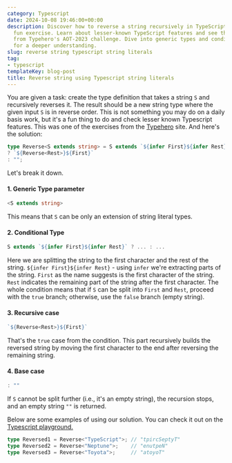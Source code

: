 ```yaml
---
category: Typescript
date: 2024-10-08 19:46:00+00:00
description: Discover how to reverse a string recursively in TypeScript with this
  fun exercise. Learn about lesser-known TypeScript features and see the solution
  from Typehero's AOT-2023 challenge. Dive into generic types and conditional types
  for a deeper understanding.
slug: reverse string typescript string literals
tag:
- typescript
templateKey: blog-post
title: Reverse string using Typescript string literals
---
```


You are given a task: create the type definition that takes a string `S` and recursively reverses it. The result should be a new string type where the given input `S` is in reverse order. This is not something you may do on a daily basis work, but it's a fun thing to do and check lesser known Typescript features.
This was one of the exercises from the <a href="https://typehero.dev/aot-2023" target="_blank">Typehero</a> site. And here's the solution:

```typescript
type Reverse<S extends string> = S extends `${infer First}${infer Rest}`
? `${Reverse<Rest>}${First}`
: "";
```

Let's break it down.
#### 1. Generic Type parameter

```typescript
<S extends string>
```

This means that `S` can be only an extension of string literal types.

#### 2. Conditional Type

```typescript
S extends `${infer First}${infer Rest}` ? ... : ...
```

Here we are splitting the string to the first character and the rest of the string.
`${infer First}${infer Rest}` - using `infer` we're extracting parts of the string. `First` as the name suggests is the first character of the string. `Rest` indicates the remaining part of the string after the first character. The whole condition means that if `S` can be split into `First` and `Rest`, proceed with the `true` branch; otherwise, use the `false` branch (empty string).

#### 3. Recursive case

```typescript
`${Reverse<Rest>}${First}`
```

That's the `true` case from the condition. This part recursively builds the reversed string by moving the first character to the end after reversing the remaining string.

#### 4. Base case

```typescript
: ""
```

If `S` cannot be split further (i.e., it's an empty string), the recursion stops, and an empty string `""` is returned.

Below are some examples of using our solution. You can check it out on the <a href="https://www.typescriptlang.org/play/" target="_blank">Typescript playground.</a>

```typescript
type Reversed1 = Reverse<"TypeScript">; // "tpircSeptyT"
type Reversed2 = Reverse<"Neptune">;    // "enutpeN"
type Reversed3 = Reverse<"Toyota">;     // "atoyoT"
```